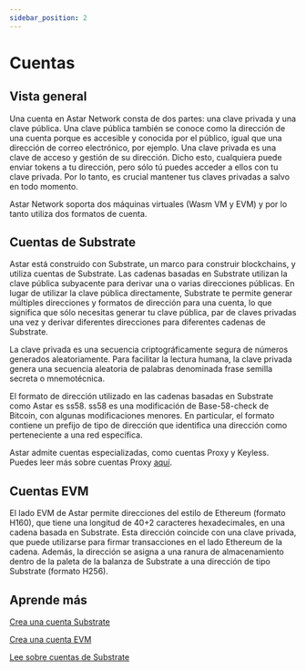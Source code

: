 ```yaml
---
sidebar_position: 2
---
```


# Cuentas

## Vista general

Una cuenta en Astar Network consta de dos partes: una clave privada y una clave pública. Una clave pública también se conoce como la dirección de una cuenta porque es accesible y conocida por el público, igual que una dirección de correo electrónico, por ejemplo. Una clave privada es una clave de acceso y gestión de su dirección. Dicho esto, cualquiera puede enviar tokens a tu dirección, pero sólo tú puedes acceder a ellos con tu clave privada. Por lo tanto, es crucial mantener tus claves privadas a salvo en todo momento.

Astar Network soporta dos máquinas virtuales (Wasm VM y EVM) y por lo tanto utiliza dos formatos de cuenta.

## Cuentas de Substrate

Astar está construido con Substrate, un marco para construir blockchains, y utiliza cuentas de Substrate. Las cadenas basadas en Substrate utilizan la clave pública subyacente para derivar una o varias direcciones públicas. En lugar de utilizar la clave pública directamente, Substrate te permite generar múltiples direcciones y formatos de dirección para una cuenta, lo que significa que sólo necesitas generar tu clave pública, par de claves privadas una vez y derivar diferentes direcciones para diferentes cadenas de Substrate.

La clave privada es una secuencia criptográficamente segura de números generados aleatoriamente. Para facilitar la lectura humana, la clave privada genera una secuencia aleatoria de palabras denominada frase semilla secreta o mnemotécnica.

El formato de dirección utilizado en las cadenas basadas en Substrate como Astar es ss58. ss58 es una modificación de Base-58-check de Bitcoin, con algunas modificaciones menores. En particular, el formato contiene un prefijo de tipo de dirección que identifica una dirección como perteneciente a una red específica.

Astar admite cuentas especializadas, como cuentas Proxy y Keyless.
Puedes leer más sobre cuentas Proxy [aquí](/docs/learn/Proxies).

## Cuentas EVM

El lado EVM de Astar permite direcciones del estilo de Ethereum (formato H160), que tiene una longitud de 40+2 caracteres hexadecimales, en una cadena basada en Substrate. Esta dirección coincide con una clave privada, que puede utilizarse para firmar transacciones en el lado Ethereum de la cadena. Además, la dirección se asigna a una ranura de almacenamiento dentro de la paleta de la balanza de Substrate a una dirección de tipo Substrate (formato H256).

## Aprende más

[Crea una cuenta Substrate](/docs/use/manage-wallets/create-wallet/)

[Crea una cuenta EVM](/docs/use/evm-guides/setup-metamask/)

[Lee sobre cuentas de Substrate](https://docs.substrate.io/learn/accounts-addresses-keys/)
